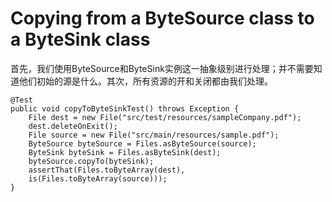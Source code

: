 # Copying from a ByteSource class to a ByteSink class
首先，我们使用ByteSource和ByteSink实例这一抽象级别进行处理；并不需要知道他们初始的源是什么。其次，所有资源的开和关闭都由我们处理。
```
@Test
public void copyToByteSinkTest() throws Exception {
    File dest = new File("src/test/resources/sampleCompany.pdf");
    dest.deleteOnExit();
    File source = new File("src/main/resources/sample.pdf");
    ByteSource byteSource = Files.asByteSource(source);
    ByteSink byteSink = Files.asByteSink(dest);
    byteSource.copyTo(byteSink);
    assertThat(Files.toByteArray(dest),
    is(Files.toByteArray(source)));
}
```

